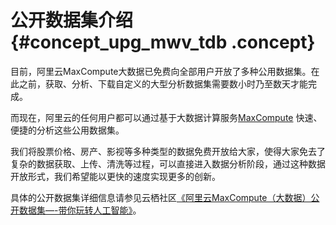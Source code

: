 # 公开数据集介绍 {#concept_upg_mwv_tdb .concept}

目前，阿里云MaxCompute大数据已免费向全部用户开放了多种公用数据集。在此之前，获取、分析、下载自定义的大型分析数据集需要数小时乃至数天才能完成。

而现在，阿里云的任何用户都可以通过基于大数据计算服务[MaxCompute](https://www.aliyun.com/product/odps) 快速、便捷的分析这些公用数据集。

我们将股票价格、房产、影视等多种类型的数据免费开放给大家，使得大家免去了复杂的数据获取、上传、清洗等过程，可以直接进入数据分析阶段，通过这种数据开放形式，我们希望能以更快的速度实现更多的创新。

具体的公开数据集详细信息请参见云栖社区[《阿里云MaxCompute（大数据）公开数据集—-带你玩转人工智能》](https://yq.aliyun.com/articles/89763)。

